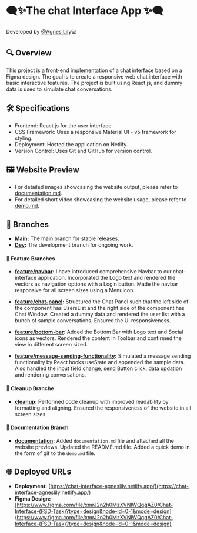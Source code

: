 # 🗨️✨The chat Interface App ✨🗨️

Developed by [@Agnes Lily](https://github.com/agneslily4709)💻

## 🔍 Overview

This project is a front-end implementation of a chat interface based on a Figma design. The goal is to create a responsive web chat interface with basic interactive features. The project is built using React.js, and dummy data is used to simulate chat conversations.

## 🛠️ Specifications

* Frontend: React.js for the user interface.
* CSS Framework: Uses a responsive Material UI  - v5 framework for styling.
* Deployment: Hosted the application on  Netlify.
* Version Control: Uses Git and GitHub for version control.

## 🖼️ Website Preview

* For detailed images showcasing the website output, please refer to [documentation.md](./documentation.md).
* For detailed short video showcasing the website usage, please refer to [demo.md](./demo.md).

## 🌿 Branches

- **[Main](https://github.com/agneslily4709/chat-interface/tree/main):** The main branch for stable releases.
- **[Dev](https://github.com/agneslily4709/chat-interface/tree/dev):** The development branch for ongoing work.

#### 🚀 Feature Branches

- **[feature/navbar](https://github.com/agneslily4709/chat-interface/tree/feature/navbar):** I have introduced comprehensive Navbar to our chat-interface application. Incorporated the Logo text and rendered the vectors as navigation options with a Login button. Made the navbar responsive for all screen sizes using a MenuIcon.

- **[feature/chat-panel](https://github.com/agneslily4709/chat-interface/tree/feature/chat-panel):** Structured the Chat Panel such that the left side of the component has UsersList and the right side of the component has Chat Window. Created a dummy data and rendered the user list with a bunch of sample conversations. Ensured the UI responsiveness.

- **[feature/bottom-bar](https://github.com/agneslily4709/chat-interface/tree/feature/bottom-bar):** Added the Bottom Bar with Logo text and Social icons as vectors. Rendered the content in Toolbar and confirmed the view in different screen sized. 

- **[feature/message-sending-functionality](https://github.com/agneslily4709/chat-interface/tree/feature/message-sending-functionality):** Simulated a message sending functionality by React hooks useState and appended the sample data. Also handled the input field change, send Button click, data updation and rendering conversations.


#### 🧹 Cleanup Branche

- **[cleanup](https://github.com/agneslily4709/chat-interface/tree/cleanup):** Performed code cleanup with improved readability by formatting and aligning. Ensured the responsiveness of the website in all screen sizes.

#### 📝 Documentation Branch

- **[documentation](https://github.com/agneslily4709/chat-interface/tree/documentation):** Added `documentation.md` file and attached all the website previews. Updated the README.md file. Added a quick demo in the form of gif to the `demo.md` file.

## 🌐 Deployed URLs

- **Deployment:** [https://chat-interface-agneslily.netlify.app/](https://chat-interface-agneslily.netlify.app/)
- **Figma Design:**[https://www.figma.com/file/xmrJ2n2h0MzXVNlWQqqAZ0/Chat-Interface-(FSD-Task)?type=design&node-id=0-1&mode=design](https://www.figma.com/file/xmrJ2n2h0MzXVNlWQqqAZ0/Chat-Interface-(FSD-Task)?type=design&node-id=0-1&mode=design)
